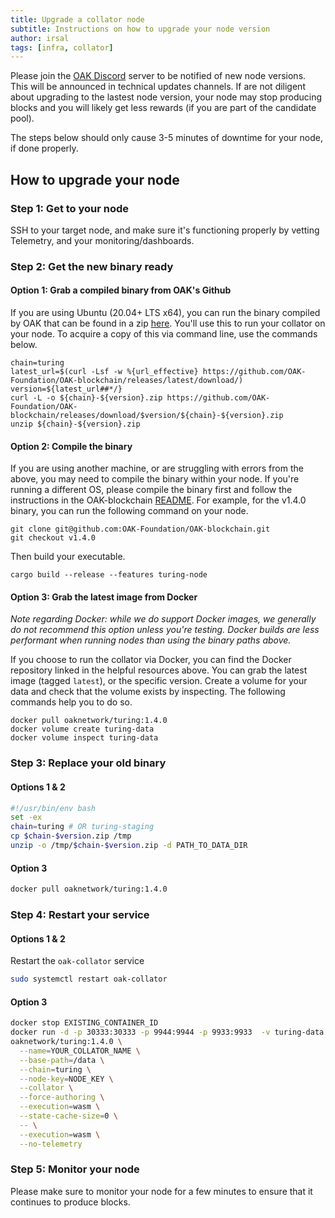 ```yaml
---
title: Upgrade a collator node
subtitle: Instructions on how to upgrade your node version
author: irsal
tags: [infra, collator]
---
```


Please join the [OAK Discord](https://discord.gg/7W9UDvsbwh) server to be notified of new node versions. This will be announced in technical updates channels. If are not diligent about upgrading to the lastest node version, your node may stop producing blocks and you will likely get less rewards (if you are part of the candidate pool).

The steps below should only cause 3-5 minutes of downtime for your node, if done properly.

## How to upgrade your node

### Step 1: Get to your node
SSH to your target node, and make sure it's functioning properly by vetting Telemetry, and your monitoring/dashboards.

### Step 2: Get the new binary ready

#### Option 1: Grab a compiled binary from OAK's Github
If you are using Ubuntu (20.04+ LTS x64), you can run the binary compiled by OAK that can be found in a zip [here](https://github.com/OAK-Foundation/OAK-blockchain/releases/latest). You'll use this to run your collator on your node. To acquire a copy of this via command line, use the commands below.

```
chain=turing
latest_url=$(curl -Lsf -w %{url_effective} https://github.com/OAK-Foundation/OAK-blockchain/releases/latest/download/)
version=${latest_url##*/}
curl -L -o ${chain}-${version}.zip https://github.com/OAK-Foundation/OAK-blockchain/releases/download/$version/${chain}-${version}.zip
unzip ${chain}-${version}.zip
```

#### Option 2: Compile the binary
If you are using another machine, or are struggling with errors from the above, you may need to compile the binary within your node. If you're running a different OS, please compile the binary first and follow the instructions in the OAK-blockchain [README](https://github.com/OAK-Foundation/OAK-blockchain#install-oak-blockchain). For example, for the v1.4.0 binary, you can run the following command on your node.

```
git clone git@github.com:OAK-Foundation/OAK-blockchain.git    
git checkout v1.4.0
```

Then build your executable.

```
cargo build --release --features turing-node
```

#### Option 3: Grab the latest image from Docker
*Note regarding Docker: while we do support Docker images, we generally do not recommend this option unless you're testing. Docker builds are less performant when running nodes than using the binary paths above.*

If you choose to run the collator via Docker, you can find the Docker repository linked in the helpful resources above. You can grab the latest image (tagged `latest`), or the specific version. Create a volume for your data and check that the volume exists by inspecting. The following commands help you to do so.

```
docker pull oaknetwork/turing:1.4.0
docker volume create turing-data
docker volume inspect turing-data
```

### Step 3: Replace your old binary

#### Options 1 & 2
```bash
#!/usr/bin/env bash
set -ex
chain=turing # OR turing-staging
cp $chain-$version.zip /tmp
unzip -o /tmp/$chain-$version.zip -d PATH_TO_DATA_DIR
```

#### Option 3

```bash
docker pull oaknetwork/turing:1.4.0
```

### Step 4: Restart your service

#### Options 1 & 2
Restart the `oak-collator` service

```bash
sudo systemctl restart oak-collator
```

#### Option 3

```bash
docker stop EXISTING_CONTAINER_ID
docker run -d -p 30333:30333 -p 9944:9944 -p 9933:9933  -v turing-data:/data
oaknetwork/turing:1.4.0 \
  --name=YOUR_COLLATOR_NAME \
  --base-path=/data \
  --chain=turing \
  --node-key=NODE_KEY \
  --collator \
  --force-authoring \
  --execution=wasm \
  --state-cache-size=0 \
  -- \
  --execution=wasm \
  --no-telemetry
```

### Step 5: Monitor your node
Please make sure to monitor your node for a few minutes to ensure that it continues to produce blocks.
